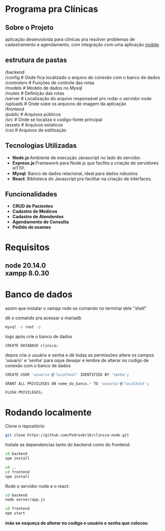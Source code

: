 # Programa pra Clínicas

## Sobre o Projeto
aplicação desenvolvida para clinicas pra resolver problemas de cadastramento e agendamento, com integração com uma aplicação [mobile](https://github.com/Pedroxbr16/clinica-mobiile).

## estrutura de pastas

/backend <br/>
    /config         # Onde fica localizado o arquivo de conexão com o banco de dados <br/>
    /controlers     # Funções de controle das rotas <br/>
    /models         # Modelo de dados no Mysql <br/>
    /routes         # Definição das rotas <br/>
    /server         # Localização do arquivo responsável pro rodar o servidor node <br/>
    /uploads        # Onde sobe os arquivos de imagem da aplicação <br/>
/frontend <br/>
    /public         # Arquivos públicos <br/>
    /src            # Onde se localiza o codigo-fonte principal  <br/>
        /assets     # Arquivos estaticos <br/>
        /css        # Arquivos de estilização <br/>




## Tecnologias Utilizadas

- **Node.js**:Ambiente de execução Javascript no lado do servidor.
- **Express.js**:Framework para Node.js que facilita a criação de servidores HTTP.
- **Mysql**: Banco de dados relacional, ideal para dados robustos.
- **React**: Biblioteca do Javascript pra facilitar na criação de interfaces.

## Funcionalidades

- **CRUD de Pacientes**
- **Cadastro de  Medicos**
- **Cadastro de Atendentes**
- **Agendamento de Consulta**
- **Pedido de exames**

# Requisitos

node 20.14.0  </br>
xampp 8.0.30
-------------
# Banco de dados
assim que instalar o xampp rode os comando no terminal dele "shell" 

dê o comando pra acessar o mariadb
```bash
mysql -u root -p
```
logo após crie o banco de dados
```bash
CREATE DATABASE clinica;
```
depos crie o usuário e senha e dê todas as permissões
altere os campos 'usuario' e 'senha' para oque desejar
e lembre de alterar no codigo de conexão com o banco de dados

```bash
CREATE USER 'usuario'@'localhost' IDENTIFIED BY 'senha';
```
```bash
GRANT ALL PRIVILEGES ON nome_do_banco.* TO 'usuario'@'localhost';
```

```bash
FLUSH PRIVILEGES;
```

# Rodando localmente

Clone o repositório:
```bash
git clone https://github.com/Pedroxbr16/clinica-node.git
```

Instale as dependencias tanto do backend como do frontend:

```bash
cd backend
npm install
```
```bash
cd ..
cd frontend
npm install
```

Rode o servidor node e o react:

```bash
cd backend
node server/app.js
```

```bash
cd frontend
npm start
```

**ℹ️não se esqueça de alterar no codigo o usuário e senha que colocou**
